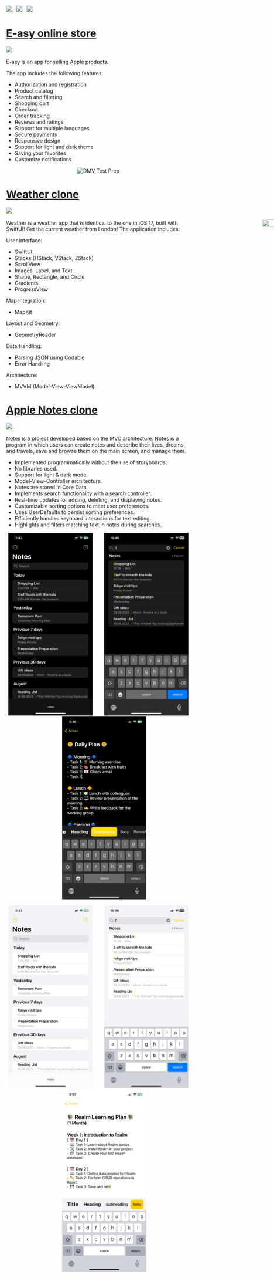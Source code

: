 <a href="https://www.cvwizard.com/d/32EYU1MmtkL1XE7C5V2MqT/view" download><img src="https://img.shields.io/badge/Resume-ff69b4.svg?style=for-the-badge&logo=codeigniter&logoColor=white"></a>&nbsp;&nbsp;&nbsp;<a href="mailto:vlad.lyalkin@icloud.com"><img src="https://img.shields.io/badge/Email-Vladyslav-8056d5.svg?style=for-the-badge&logo=minutemailer&logoColor=white"></a>&nbsp;&nbsp;&nbsp;<a href="https://www.linkedin.com/in/vladyslav-lialkin-999071250/" target="_blank"><img src="https://img.shields.io/badge/LinkedIn-Vladyslav%20Lialkin-brightgreen?style=for-the-badge&logo=linkedin&logoColor=white" ></a>

# [E-asy online store](https://github.com/vladyslav-lialkin/E-asy-online-store)

<p align="left"> <a href="https://github.com/vladyslav-lialkin/E-asy-online-store"> <img src="https://user-images.githubusercontent.com/33416429/92813512-27f0bb80-f376-11ea-8562-ee2b3e416aec.png" width="150" ></a>
</p>

E-asy is an app for selling Apple products. 

The app includes the following features:
- Authorization and registration
- Product catalog
- Search and filtering
- Shopping cart
- Checkout
- Order tracking
- Reviews and ratings
- Support for multiple languages
- Secure payments
- Responsive design
- Support for light and dark theme
- Saving your favorites
- Customize notifications

<p align="center">
<img src="https://github.com/user-attachments/assets/30a40f34-4fb1-4808-ac7f-3ce8df84b4b4" width="930" title="DMV Test Prep">

</p>

# [Weather clone](https://github.com/vladyslav-lialkin/Weather)

<p align="left"> <a href="https://github.com/vladyslav-lialkin/Weather"> <img src="https://user-images.githubusercontent.com/33416429/92813512-27f0bb80-f376-11ea-8562-ee2b3e416aec.png" width="150" ></a>
</p>

<div style="width: 1000px; height 600px;"><img src="https://github.com/vladyslav-lialkin/Weather/assets/64835724/2bf3c114-e1ae-4956-a5ba-c04629d591fe" width="30%" height="30%" align="right"></div>

Weather is a weather app that is identical to the one in iOS 17, built with SwiftUI! Get the current weather from London!
The application includes:

User Interface:
- SwiftUI
- Stacks (HStack, VStack, ZStack)
- ScrollView
- Images, Label, and Text
- Shape, Rectangle, and Circle
- Gradients
- ProgressView

Map Integration:
- MapKit
  
Layout and Geometry:
- GeometryReader
  
Data Handling:
- Parsing JSON using Codable
- Error Handling
  
Architecture:
- MVVM (Model-View-ViewModel)

# [Apple Notes clone](https://github.com/vladyslav-ios/Notes)
<p align="left"> <a href="https://github.com/vladyslav-ios/Notes"> <img src="https://user-images.githubusercontent.com/33416429/92813512-27f0bb80-f376-11ea-8562-ee2b3e416aec.png" width="150" ></a>
</p>
Notes is a project developed based on the MVC architecture. Notes is a program in which users can create notes and describe their lives, dreams, and travels, save and browse them on the main screen, and manage them.

* Implemented programmatically without the use of storyboards.
* No libraries used.
* Support for light & dark mode. 
* Model-View-Controller architecture.
* Notes are stored in Core Data.
* Implements search functionality with a search controller.
* Real-time updates for adding, deleting, and displaying notes.
* Customizable sorting options to meet user preferences.
* Uses UserDefaults to persist sorting preferences.
* Efficiently handles keyboard interactions for text editing.
* Highlights and filters matching text in notes during searches.

<p align="center">
<img src="https://github.com/vladyslav-ios/vladyslav-ios/blob/main/IMG_1954.PNG" width="230"  title="GitHub Profiles">&nbsp;&nbsp;&nbsp;&nbsp;&nbsp;&nbsp;&nbsp;&nbsp;<img src="https://github.com/vladyslav-ios/vladyslav-ios/blob/main/IMG_1958.PNG" width="230" title="GitHub Profiles">&nbsp;&nbsp;&nbsp;&nbsp;&nbsp;&nbsp;&nbsp;&nbsp;<img src="https://github.com/vladyslav-ios/vladyslav-ios/blob/main/IMG_1956.PNG" width="230" title="GitHub Profiles">
</p>

<p align="center">
<img src="https://github.com/vladyslav-ios/vladyslav-ios/blob/main/IMG_1955.PNG" width="230"  title="GitHub Profiles">&nbsp;&nbsp;&nbsp;&nbsp;&nbsp;&nbsp;&nbsp;&nbsp;<img src="https://github.com/vladyslav-ios/vladyslav-ios/blob/main/IMG_1959.PNG" width="230" title="GitHub Profiles">&nbsp;&nbsp;&nbsp;&nbsp;&nbsp;&nbsp;&nbsp;&nbsp;<img src="https://github.com/vladyslav-ios/vladyslav-ios/blob/main/IMG_1957.PNG" width="230" title="GitHub Profiles">
</p>
